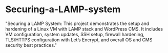 # Securing-a-LAMP-system
"Securing a LAMP System: This project demonstrates the setup and hardening of a Linux VM with LAMP stack and WordPress CMS. It includes VM configuration, system updates, SSH setup, firewall hardening, TLS/HTTPS configuration with Let’s Encrypt, and overall OS and CMS security best practices."
